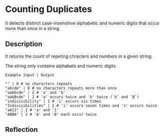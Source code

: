 # Counting Duplicates

It detects distinct case-insensitive alphabetic and numeric digits that occur more than once in a string.

## Description

It returns the count of repeting chracters and numbers in a given string.

The string only contains alphabets and numeric digits.

```
Example Input | Output

"" | 0 # no characters repeats
"abcde" | 0 # no characters repeats more than once
"aabbcde" | 2 # 'a' and 'b'
"aabBcde" | 2 # 'a' occurs twice and 'b' twice (`b` and `B`)
"indivisibility" | 1 # 'i' occurs six times
"Indivisibilities" | 2 # 'i' occurs seven times and 's' occurs twice
"aA11" | 2 # 'a' and '1'
"ABBA" | 2 # 'A' and 'B' each occur twice

```

## Reflection

